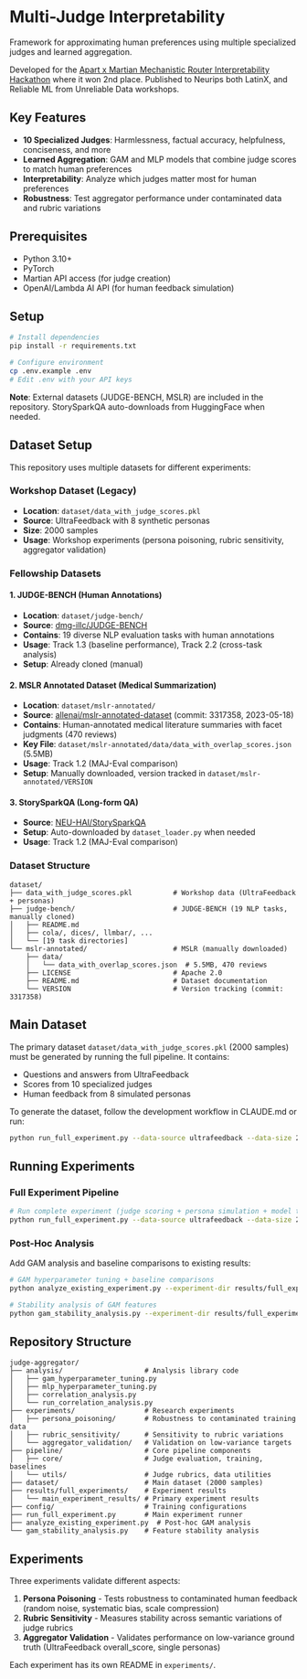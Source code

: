 # Multi-Judge Interpretability

Framework for approximating human preferences using multiple specialized judges and learned aggregation.

Developed for the [Apart x Martian Mechanistic Router Interpretability Hackathon](https://apartresearch.com/sprints/apart-x-martian-mechanistic-router-interpretability-hackathon-2025-05-30-to-2025-06-01) where it won 2nd place. Published to Neurips both LatinX, and Reliable ML from Unreliable Data workshops.

## Key Features

- **10 Specialized Judges**: Harmlessness, factual accuracy, helpfulness, conciseness, and more
- **Learned Aggregation**: GAM and MLP models that combine judge scores to match human preferences
- **Interpretability**: Analyze which judges matter most for human preferences
- **Robustness**: Test aggregator performance under contaminated data and rubric variations

## Prerequisites

- Python 3.10+
- PyTorch
- Martian API access (for judge creation)
- OpenAI/Lambda AI API (for human feedback simulation)

## Setup

```bash
# Install dependencies
pip install -r requirements.txt

# Configure environment
cp .env.example .env
# Edit .env with your API keys
```

**Note**: External datasets (JUDGE-BENCH, MSLR) are included in the repository. StorySparkQA auto-downloads from HuggingFace when needed.

## Dataset Setup

This repository uses multiple datasets for different experiments:

### Workshop Dataset (Legacy)
- **Location**: `dataset/data_with_judge_scores.pkl`
- **Source**: UltraFeedback with 8 synthetic personas
- **Size**: 2000 samples
- **Usage**: Workshop experiments (persona poisoning, rubric sensitivity, aggregator validation)

### Fellowship Datasets

#### 1. JUDGE-BENCH (Human Annotations)
- **Location**: `dataset/judge-bench/`
- **Source**: [dmg-illc/JUDGE-BENCH](https://github.com/dmg-illc/JUDGE-BENCH)
- **Contains**: 19 diverse NLP evaluation tasks with human annotations
- **Usage**: Track 1.3 (baseline performance), Track 2.2 (cross-task analysis)
- **Setup**: Already cloned (manual)

#### 2. MSLR Annotated Dataset (Medical Summarization)
- **Location**: `dataset/mslr-annotated/`
- **Source**: [allenai/mslr-annotated-dataset](https://github.com/allenai/mslr-annotated-dataset) (commit: 3317358, 2023-05-18)
- **Contains**: Human-annotated medical literature summaries with facet judgments (470 reviews)
- **Key File**: `dataset/mslr-annotated/data/data_with_overlap_scores.json` (5.5MB)
- **Usage**: Track 1.2 (MAJ-Eval comparison)
- **Setup**: Manually downloaded, version tracked in `dataset/mslr-annotated/VERSION`

#### 3. StorySparkQA (Long-form QA)
- **Source**: [NEU-HAI/StorySparkQA](https://huggingface.co/datasets/NEU-HAI/StorySparkQA)
- **Setup**: Auto-downloaded by `dataset_loader.py` when needed
- **Usage**: Track 1.2 (MAJ-Eval comparison)

### Dataset Structure
```
dataset/
├── data_with_judge_scores.pkl          # Workshop data (UltraFeedback + personas)
├── judge-bench/                        # JUDGE-BENCH (19 NLP tasks, manually cloned)
│   ├── README.md
│   ├── cola/, dices/, llmbar/, ...
│   └── [19 task directories]
└── mslr-annotated/                     # MSLR (manually downloaded)
    ├── data/
    │   └── data_with_overlap_scores.json  # 5.5MB, 470 reviews
    ├── LICENSE                         # Apache 2.0
    ├── README.md                       # Dataset documentation
    └── VERSION                         # Version tracking (commit: 3317358)
```

## Main Dataset

The primary dataset `dataset/data_with_judge_scores.pkl` (2000 samples) must be generated by running the full pipeline. It contains:
- Questions and answers from UltraFeedback
- Scores from 10 specialized judges
- Human feedback from 8 simulated personas

To generate the dataset, follow the development workflow in CLAUDE.md or run:
```bash
python run_full_experiment.py --data-source ultrafeedback --data-size 2000
```

## Running Experiments

### Full Experiment Pipeline

```bash
# Run complete experiment (judge scoring + persona simulation + model training)
python run_full_experiment.py --data-source ultrafeedback --data-size 2000
```

### Post-Hoc Analysis

Add GAM analysis and baseline comparisons to existing results:

```bash
# GAM hyperparameter tuning + baseline comparisons
python analyze_existing_experiment.py --experiment-dir results/full_experiments/main_experiment_results

# Stability analysis of GAM features
python gam_stability_analysis.py --experiment-dir results/full_experiments/main_experiment_results --n-runs 20
```

## Repository Structure

```
judge-aggregator/
├── analysis/                    # Analysis library code
│   ├── gam_hyperparameter_tuning.py
│   ├── mlp_hyperparameter_tuning.py
│   ├── correlation_analysis.py
│   └── run_correlation_analysis.py
├── experiments/                 # Research experiments
│   ├── persona_poisoning/       # Robustness to contaminated training data
│   ├── rubric_sensitivity/      # Sensitivity to rubric variations
│   └── aggregator_validation/   # Validation on low-variance targets
├── pipeline/                    # Core pipeline components
│   ├── core/                    # Judge evaluation, training, baselines
│   └── utils/                   # Judge rubrics, data utilities
├── dataset/                     # Main dataset (2000 samples)
├── results/full_experiments/    # Experiment results
│   └── main_experiment_results/ # Primary experiment results
├── config/                      # Training configurations
├── run_full_experiment.py       # Main experiment runner
├── analyze_existing_experiment.py  # Post-hoc GAM analysis
└── gam_stability_analysis.py    # Feature stability analysis
```

## Experiments

Three experiments validate different aspects:

1. **Persona Poisoning** - Tests robustness to contaminated human feedback (random noise, systematic bias, scale compression)
2. **Rubric Sensitivity** - Measures stability across semantic variations of judge rubrics
3. **Aggregator Validation** - Validates performance on low-variance ground truth (UltraFeedback overall_score, single personas)

Each experiment has its own README in `experiments/`.